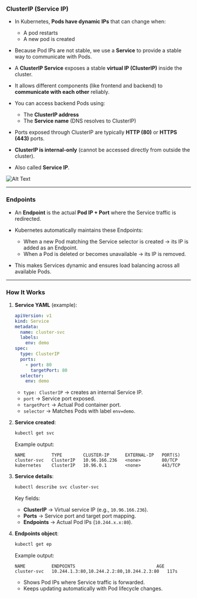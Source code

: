 ### **ClusterIP (Service IP)**

* In Kubernetes, **Pods have dynamic IPs** that can change when:

  * A pod restarts
  * A new pod is created
* Because Pod IPs are not stable, we use a **Service** to provide a stable way to communicate with Pods.
* A **ClusterIP Service** exposes a stable **virtual IP (ClusterIP)** inside the cluster.
* It allows different components (like frontend and backend) to **communicate with each other** reliably.
* You can access backend Pods using:

  * The **ClusterIP address**
  * The **Service name** (DNS resolves to ClusterIP)
* Ports exposed through ClusterIP are typically **HTTP (80)** or **HTTPS (443)** ports.
* **ClusterIP is internal-only** (cannot be accessed directly from outside the cluster).
* Also called **Service IP**.

![Alt Text](https://github.com/Mahin556/K8S-artifects/blob/main/images/cip1.png)

---

### **Endpoints**

* An **Endpoint** is the actual **Pod IP + Port** where the Service traffic is redirected.
* Kubernetes automatically maintains these Endpoints:

  * When a new Pod matching the Service selector is created → its IP is added as an Endpoint.
  * When a Pod is deleted or becomes unavailable → its IP is removed.
* This makes Services dynamic and ensures load balancing across all available Pods.

---

### **How It Works**

1. **Service YAML** (example):

   ```yaml
   apiVersion: v1
   kind: Service
   metadata:
     name: cluster-svc
     labels:
       env: demo
   spec:
     type: ClusterIP
     ports:
       - port: 80
         targetPort: 80
     selector:
       env: demo
   ```

   * `type: ClusterIP` → creates an internal Service IP.
   * `port` → Service port exposed.
   * `targetPort` → Actual Pod container port.
   * `selector` → Matches Pods with label `env=demo`.

2. **Service created**:

   ```bash
   kubectl get svc
   ```

   Example output:

   ```
   NAME          TYPE        CLUSTER-IP      EXTERNAL-IP   PORT(S)    
   cluster-svc   ClusterIP   10.96.166.236   <none>        80/TCP
   kubernetes    ClusterIP   10.96.0.1       <none>        443/TCP
   ```

3. **Service details**:

   ```bash
   kubectl describe svc cluster-svc
   ```

   Key fields:

   * **ClusterIP** → Virtual service IP (e.g., `10.96.166.236`).
   * **Ports** → Service port and target port mapping.
   * **Endpoints** → Actual Pod IPs (`10.244.x.x:80`).

4. **Endpoints object**:

   ```bash
   kubectl get ep
   ```

   Example output:

   ```
   NAME          ENDPOINTS                               AGE
   cluster-svc   10.244.1.3:80,10.244.2.2:80,10.244.2.3:80   117s
   ```

   * Shows Pod IPs where Service traffic is forwarded.
   * Keeps updating automatically with Pod lifecycle changes.